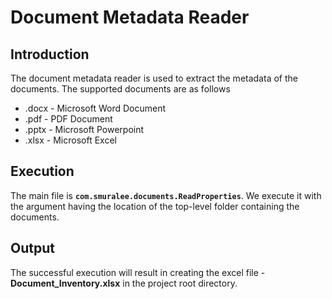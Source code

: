 # Document Metadata Reader

## Introduction
The document metadata reader is used to extract the metadata of the documents. The supported documents are as follows
* .docx - Microsoft Word Document
* .pdf - PDF Document
* .pptx - Microsoft Powerpoint 
* .xlsx - Microsoft Excel

## Execution
The main file is **`com.smuralee.documents.ReadProperties`**. 
We execute it with the argument having the location of the top-level folder containing the documents.

## Output
The successful execution will result in creating the excel file - **Document_Inventory.xlsx** in the project root directory. 
